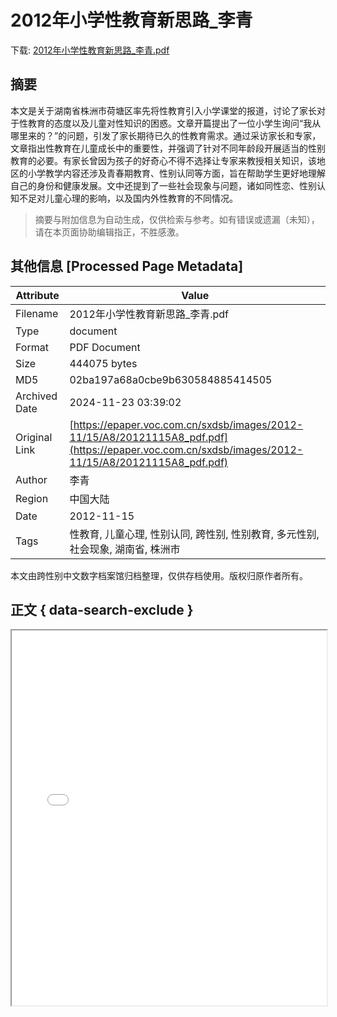 # 2012年小学性教育新思路_李青

<!-- tcd_download_link -->
下载: <a href="../2012年小学性教育新思路_李青.pdf" download>2012年小学性教育新思路_李青.pdf</a>
<!-- tcd_download_link_end -->

## 摘要

<!-- tcd_abstract -->
本文是关于湖南省株洲市荷塘区率先将性教育引入小学课堂的报道，讨论了家长对于性教育的态度以及儿童对性知识的困惑。文章开篇提出了一位小学生询问“我从哪里来的？”的问题，引发了家长期待已久的性教育需求。通过采访家长和专家，文章指出性教育在儿童成长中的重要性，并强调了针对不同年龄段开展适当的性别教育的必要。有家长曾因为孩子的好奇心不得不选择让专家来教授相关知识，该地区的小学教学内容还涉及青春期教育、性别认同等方面，旨在帮助学生更好地理解自己的身份和健康发展。文中还提到了一些社会现象与问题，诸如同性恋、性别认知不足对儿童心理的影响，以及国内外性教育的不同情况。

<!-- tcd_abstract_end -->

> 摘要与附加信息为自动生成，仅供检索与参考。如有错误或遗漏（未知），请在本页面协助编辑指正，不胜感激。

## 其他信息 [Processed Page Metadata]

| Attribute       | Value                                  |
|-----------------|----------------------------------------|
| Filename        | 2012年小学性教育新思路_李青.pdf                             |
| Type            | document                                 |
| Format          | PDF Document                               |
| Size            | 444075 bytes                           |
| MD5             | 02ba197a68a0cbe9b630584885414505                                  |
| Archived Date   | 2024-11-23 03:39:02                             |
| Original Link   | [https://epaper.voc.com.cn/sxdsb/images/2012-11/15/A8/20121115A8_pdf.pdf](https://epaper.voc.com.cn/sxdsb/images/2012-11/15/A8/20121115A8_pdf.pdf)                         |
| Author          | 李青                               |
| Region          | 中国大陆                               |
| Date            | 2012-11-15                                 |
| Tags            | 性教育, 儿童心理, 性别认同, 跨性别, 性别教育, 多元性别, 社会现象, 湖南省, 株洲市                                 |

本文由跨性别中文数字档案馆归档整理，仅供存档使用。版权归原作者所有。


## 正文 { data-search-exclude }

<!-- tcd_main_text -->
<iframe src="../2012年小学性教育新思路_李青.pdf" width="100%" height="600px">
    <p>无法显示PDF，请下载查看。</p>
</iframe>
<!-- tcd_main_text_end -->

